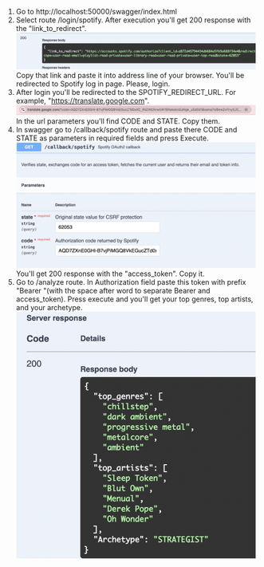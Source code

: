 1. Go to http://localhost:50000/swagger/index.html
2. Select route /login/spotify. After execution you'll get 200 response with the "link_to_redirect". 
![alt text](image-2.png)
Copy that link and paste it into address line of your browser. You'll be redirected to Spotify log in page. Please, login. 
3. After login you'll be redirected to the SPOTIFY_REDIRECT_URL. For example, "https://translate.google.com". 
![alt text](image-3.png)
In the url parameters you'll find CODE and STATE. Copy them.
4. In swagger go to /callback/spotify route and paste there CODE and STATE as parameters in required fields and press Execute. 
![alt text](image-1.png)
You'll get 200 response with the "access_token". Copy it.
5. Go to /analyze route. In Authorization field paste this token with prefix "Bearer "(with the space after word to separate Bearer and access_token). Press execute and you'll get your top genres, top artists, and your archetype. 
![alt text](image.png)